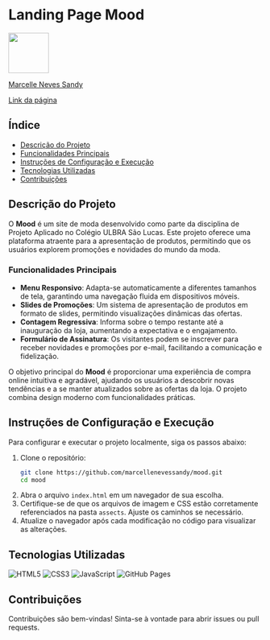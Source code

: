 # Landing Page Mood


<img src="https://github.com/marcellenevessandy.png" width="80" height="80">

[Marcelle Neves Sandy](https://github.com/marcellenevessandy)

[Link da página](https://landingpage-marcellesandy.vercel.app/)


## Índice
- [Descrição do Projeto](#descrição-do-projeto)
- [Funcionalidades Principais](#funcionalidades-principais)
- [Instruções de Configuração e Execução](#instruções-de-configuração-e-execução)
- [Tecnologias Utilizadas](#tecnologias-utilizadas)
- [Contribuições](#contribuições)



## Descrição do Projeto

O **Mood** é um site de moda desenvolvido como parte da disciplina de Projeto Aplicado no Colégio ULBRA São Lucas. Este projeto oferece uma plataforma atraente para a apresentação de produtos, permitindo que os usuários explorem promoções e novidades do mundo da moda.

### Funcionalidades Principais

- **Menu Responsivo**: Adapta-se automaticamente a diferentes tamanhos de tela, garantindo uma navegação fluida em dispositivos móveis.
- **Slides de Promoções**: Um sistema de apresentação de produtos em formato de slides, permitindo visualizações dinâmicas das ofertas.
- **Contagem Regressiva**: Informa sobre o tempo restante até a inauguração da loja, aumentando a expectativa e o engajamento.
- **Formulário de Assinatura**: Os visitantes podem se inscrever para receber novidades e promoções por e-mail, facilitando a comunicação e fidelização.

O objetivo principal do **Mood** é proporcionar uma experiência de compra online intuitiva e agradável, ajudando os usuários a descobrir novas tendências e a se manter atualizados sobre as ofertas da loja. O projeto combina design moderno com funcionalidades práticas.

## Instruções de Configuração e Execução

Para configurar e executar o projeto localmente, siga os passos abaixo:

1. Clone o repositório:
    ```bash
    git clone https://github.com/marcellenevessandy/mood.git
    cd mood
    ```
2. Abra o arquivo `index.html` em um navegador de sua escolha.
3. Certifique-se de que os arquivos de imagem e CSS estão corretamente referenciados na pasta `assects`. Ajuste os caminhos se necessário.
4. Atualize o navegador após cada modificação no código para visualizar as alterações.

## Tecnologias Utilizadas


![HTML5](https://img.shields.io/badge/html5-%23E34F26.svg?style=for-the-badge&logo=html5&logoColor=white)
![CSS3](https://img.shields.io/badge/css3-%231572B6.svg?style=for-the-badge&logo=css3&logoColor=white)
![JavaScript](https://img.shields.io/badge/javascript-%23323330.svg?style=for-the-badge&logo=javascript&logoColor=%23F7DF1E)
![GitHub Pages](https://img.shields.io/badge/github%20pages-121013?style=for-the-badge&logo=github&logoColor=white)


## Contribuições

Contribuições são bem-vindas! Sinta-se à vontade para abrir issues ou pull requests.

